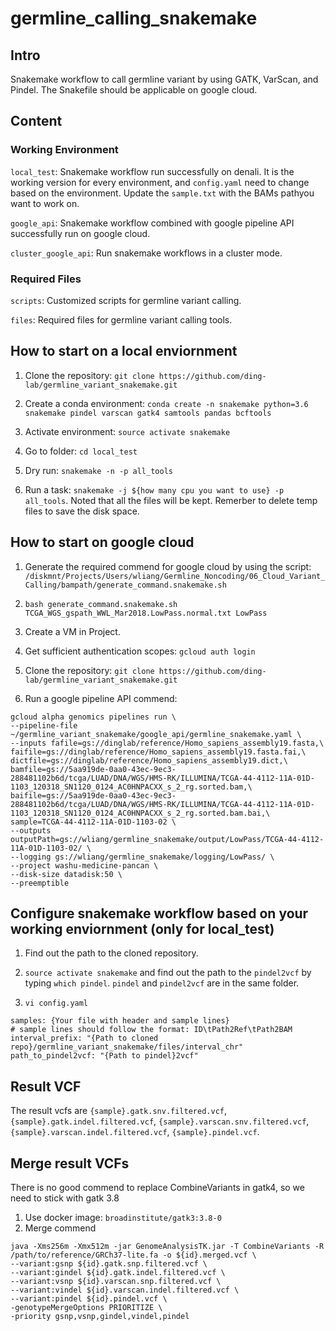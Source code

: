 # germline_calling_snakemake

## Intro

Snakemake workflow to call germline variant by using GATK, VarScan, and Pindel. The Snakefile should be applicable on google cloud.


## Content

### Working Environment

`local_test`: Snakemake workflow run successfully on denali. It is the working version for every environment, and `config.yaml` need to change based on the environment. Update the `sample.txt` with the BAMs pathyou want to work on.

`google_api`: Snakemake workflow combined with google pipeline API successfully run on google cloud. 

`cluster_google_api`: Run snakemake workflows in a cluster mode.

### Required Files

`scripts`: Customized scripts for germline variant calling. 

`files`: Required files for germline variant calling tools.

## How to start on a local enviornment

1. Clone the repository: `git clone https://github.com/ding-lab/germline_variant_snakemake.git`

2. Create a conda environment: `conda create -n snakemake python=3.6 snakemake pindel varscan gatk4 samtools pandas bcftools`

3. Activate environment: `source activate snakemake`

4. Go to folder: `cd local_test`

5. Dry run: `snakemake -n -p all_tools`

6. Run a task: `snakemake -j ${how many cpu you want to use} -p all_tools`. Noted that all the files will be kept. Remerber to delete temp files to save the disk space.

## How to start on google cloud

1. Generate the required commend for google cloud by using the script: `/diskmnt/Projects/Users/wliang/Germline_Noncoding/06_Cloud_Variant_Calling/bampath/generate_command.snakemake.sh`

2. `bash generate_command.snakemake.sh TCGA_WGS_gspath_WWL_Mar2018.LowPass.normal.txt LowPass`

3. Create a VM in Project.

4. Get sufficient authentication scopes: `gcloud auth login`

5. Clone the repository: `git clone https://github.com/ding-lab/germline_variant_snakemake.git`

6. Run a google pipeline API commend: 
```
gcloud alpha genomics pipelines run \
--pipeline-file ~/germline_variant_snakemake/google_api/germline_snakemake.yaml \
--inputs fafile=gs://dinglab/reference/Homo_sapiens_assembly19.fasta,\
faifile=gs://dinglab/reference/Homo_sapiens_assembly19.fasta.fai,\
dictfile=gs://dinglab/reference/Homo_sapiens_assembly19.dict,\
bamfile=gs://5aa919de-0aa0-43ec-9ec3-288481102b6d/tcga/LUAD/DNA/WGS/HMS-RK/ILLUMINA/TCGA-44-4112-11A-01D-1103_120318_SN1120_0124_AC0HNPACXX_s_2_rg.sorted.bam,\
baifile=gs://5aa919de-0aa0-43ec-9ec3-288481102b6d/tcga/LUAD/DNA/WGS/HMS-RK/ILLUMINA/TCGA-44-4112-11A-01D-1103_120318_SN1120_0124_AC0HNPACXX_s_2_rg.sorted.bam.bai,\
sample=TCGA-44-4112-11A-01D-1103-02 \
--outputs outputPath=gs://wliang/germline_snakemake/output/LowPass/TCGA-44-4112-11A-01D-1103-02/ \
--logging gs://wliang/germline_snakemake/logging/LowPass/ \
--project washu-medicine-pancan \
--disk-size datadisk:50 \
--preemptible
```

## Configure snakemake workflow based on your working enviornment (only for local_test)

1. Find out the path to the cloned repository.

2. `source activate snakemake` and find out the path to the `pindel2vcf` by typing `which pindel`. `pindel` and `pindel2vcf` are in the same folder.

3. `vi config.yaml`

```
samples: {Your file with header and sample lines} 
# sample lines should follow the format: ID\tPath2Ref\tPath2BAM
interval_prefix: "{Path to cloned repo}/germline_variant_snakemake/files/interval_chr"
path_to_pindel2vcf: "{Path to pindel}2vcf"
```

## Result VCF
The result vcfs are `{sample}.gatk.snv.filtered.vcf`, `{sample}.gatk.indel.filtered.vcf`, `{sample}.varscan.snv.filtered.vcf`, `{sample}.varscan.indel.filtered.vcf`, `{sample}.pindel.vcf`.

## Merge result VCFs 
There is no good commend to replace CombineVariants in gatk4, so we need to stick with gatk 3.8
1. Use docker image: `broadinstitute/gatk3:3.8-0`
2. Merge commend

```
java -Xms256m -Xmx512m -jar GenomeAnalysisTK.jar -T CombineVariants -R /path/to/reference/GRCh37-lite.fa -o ${id}.merged.vcf \
--variant:gsnp ${id}.gatk.snp.filtered.vcf \
--variant:gindel ${id}.gatk.indel.filtered.vcf \
--variant:vsnp ${id}.varscan.snp.filtered.vcf \
--variant:vindel ${id}.varscan.indel.filtered.vcf \
--variant:pindel ${id}.pindel.vcf \
-genotypeMergeOptions PRIORITIZE \
-priority gsnp,vsnp,gindel,vindel,pindel
```
